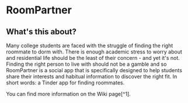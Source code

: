 # RoomPartner

## What's this about?
Many college students are faced with the struggle of finding the right roommate to dorm with. There is enough academic stress to worry about and residential life should be the least of their concern - and yet it's not. Finding the right person to live with should not be a gamble and so RoomPartner is a social app that is specifically designed to help students share their interests and habitual information to discover the right fit. In short words: a Tinder app for finding roommates.


You can find more information on the Wiki page[^1].
